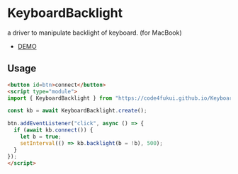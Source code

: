 # KeyboardBacklight

a driver to manipulate backlight of keyboard. (for MacBook)

- [DEMO](https://code4fukui.github.io/KeyboardBacklight/)

## Usage

```html
<button id=btn>connect</button>
<script type="module">
import { KeyboardBacklight } from "https://code4fukui.github.io/KeyboardBacklight/KeyboardBacklight.js";

const kb = await KeyboardBacklight.create();

btn.addEventListener("click", async () => {
  if (await kb.connect()) {
    let b = true;
    setInterval(() => kb.backlight(b = !b), 500);
  }
});
</script>
```

